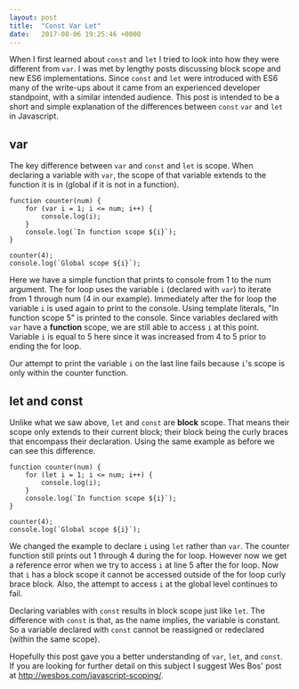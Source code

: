 ```yaml
---
layout: post
title:  "Const Var Let"
date:   2017-08-06 19:25:46 +0000
---
```



When I first learned about `const` and `let` I tried to look into how they were different from `var`. I was met by lengthy posts discussing block scope and new ES6 implementations. Since `const` and `let` were introduced with ES6 many of the write-ups about it came from an experienced developer standpoint, with a similar intended audience. This post is intended to be a short and simple explanation of the differences between `const` `var` and `let` in Javascript.

## var

The key difference between `var` and `const` and `let` is scope. When declaring a variable with `var`, the scope of that variable extends to the function it is in (global if it is not in a function).

```
function counter(num) {
	for (var i = 1; i <= num; i++) {
		console.log(i);
	}
	console.log(`In function scope ${i}`);
}

counter(4);
console.log(`Global scope ${i}`);
```

Here we have a simple function that prints to console from 1 to the num argument. The for loop uses the variable `i` (declared with `var`) to iterate from 1 through num (4 in our example). Immediately after the for loop the variable `i` is used again to print to the console. Using template literals, "In function scope 5" is printed to the console. Since variables declared with `var` have a **function** scope, we are still able to access `i` at this point. Variable `i` is equal to 5 here since it was increased from 4 to 5 prior to ending the for loop.

Our attempt to print the variable `i` on the last line fails because `i`'s scope is only within the counter function.

## let and const

Unlike what we saw above, `let` and `const`  are **block** scope. That means their scope only extends to their current block; their block being the curly braces that encompass their declaration. Using the same example as before we can see this difference.

```
function counter(num) {
	for (let i = 1; i <= num; i++) {
		console.log(i);
	}
	console.log(`In function scope ${i}`);
}

counter(4);
console.log(`Global scope ${i}`);
```

We changed the example to declare `i` using `let` rather than `var`. The counter function still prints out 1 through 4 during the for loop. However now we get a reference error when we try to access `i` at line 5 after the for loop. Now that `i` has a block scope it cannot be accessed outside of the for loop curly brace block. Also, the attempt to access `i` at the global level continues to fail.

Declaring variables with `const` results in block scope just like `let`. The difference with `const` is that, as the name implies, the variable is constant. So a variable declared with `const` cannot be reassigned or redeclared (within the same scope).

Hopefully this post gave you a better understanding of `var`, `let`, and `const`. If you are looking for further detail on this subject I suggest Wes Bos' post at http://wesbos.com/javascript-scoping/.
